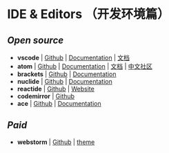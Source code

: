 # IDE & Editors （开发环境篇）

## _Open source_

- **vscode** | [Github](https://github.com/Microsoft/vscode) | [Documentation](https://code.visualstudio.com/docs) | [文档](https://jeasonstudio.gitbooks.io/vscode-cn-doc/content/)
- **atom** | [Github](https://github.com/atom/atom) | [Documentation](https://atom.io/docs) | [文档](https://atom.io/) | [中文社区](https://atom-china.org/)
- **brackets** | [Github](https://github.com/adobe/brackets) | [Documentation](http://brackets.io/docs/current/modules/brackets.html)
- **nuclide** | [Github](https://github.com/facebook/nuclide) | [Documentation](https://nuclide.io/docs/quick-start/getting-started/)
- **reactide** | [Github](https://github.com/reactide/reactide) | [Website](http://reactide.io/)
- **codemirror** | [Github](https://github.com/codemirror/CodeMirror)
- **ace** | [Github](https://github.com/ajaxorg/ace) | [Documentation](https://ace.c9.io/)


## _Paid_

- **webstorm** | [Github](https://www.jetbrains.com/webstorm) | [theme](http://www.riaway.com/theme.php)

